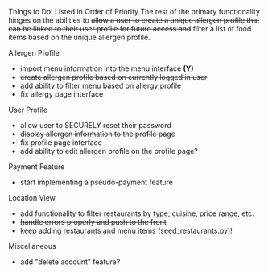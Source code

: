 Things to Do! Listed in Order of Priority
 The rest of the primary functionality hinges on the abilities to ~~allow a user to create a unique allergen profile that can be linked to their user profile for future access and~~ filter a list of food items based on the unique allergen profile. 

Allergen Profile
  - import menu information into the menu interface **(Y)**
  - ~~create allergen profile based on currently logged in user~~ 
  - add ability to filter menu based on allergy profile 
  - fix allergy page interface

User Profile
  - allow user to SECURELY reset their password
  - ~~display allergen information to the profile page~~ 
  - fix profile page interface 
  - add ability to edit allergen profile on the profile page?

Payment Feature
  - start implementing a pseudo-payment feature

Location View
  - add functionality to filter restaurants by type, cuisine, price range, etc.
  - ~~handle errors properly and push to the front~~
  - keep adding restaurants and menu items (seed_restaurants.py)!

Miscellaneous
  - add "delete account" feature?